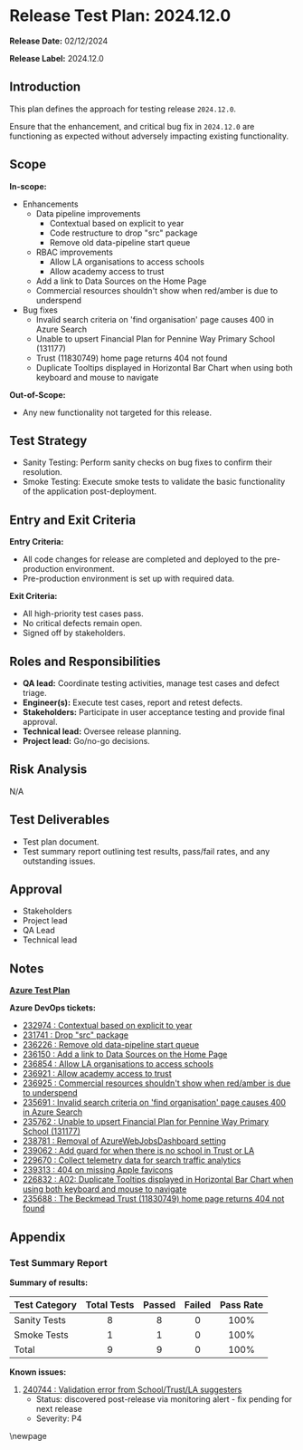 # Release Test Plan: 2024.12.0

**Release Date:** 02/12/2024

**Release Label:** 2024.12.0

## Introduction

This plan defines the approach for testing release `2024.12.0`.

Ensure that the enhancement, and critical bug fix in `2024.12.0` are functioning as expected without adversely impacting existing
functionality.

## Scope

**In-scope:**

- Enhancements
  - Data pipeline improvements
    - Contextual based on explicit to year
    - Code restructure to drop "src" package
    - Remove old data-pipeline start queue
  - RBAC improvements
    - Allow LA organisations to access schools
    - Allow academy access to trust
  - Add a link to Data Sources on the Home Page
  - Commercial resources shouldn't show when red/amber is due to underspend
- Bug fixes
  - Invalid search criteria on 'find organisation' page causes 400 in Azure Search
  - Unable to upsert Financial Plan for Pennine Way Primary School (131177)
  - Trust (11830749) home page returns 404 not found
  - Duplicate Tooltips displayed in Horizontal Bar Chart when using both keyboard and mouse to navigate

**Out-of-Scope:**

- Any new functionality not targeted for this release.

## Test Strategy

- Sanity Testing: Perform sanity checks on bug fixes to confirm their resolution.
- Smoke Testing: Execute smoke tests to validate the basic functionality of the application post-deployment.

## Entry and Exit Criteria

**Entry Criteria:**

- All code changes for release are completed and deployed to the pre-production environment.
- Pre-production environment is set up with required data.

**Exit Criteria:**

- All high-priority test cases pass.
- No critical defects remain open.
- Signed off by stakeholders.

## Roles and Responsibilities

- **QA lead:** Coordinate testing activities, manage test cases and defect triage.
- **Engineer(s):** Execute test cases, report and retest defects.
- **Stakeholders:** Participate in user acceptance testing and provide final approval.
- **Technical lead:** Oversee release planning.
- **Project lead:** Go/no-go decisions.

## Risk Analysis

N/A

## Test Deliverables

- Test plan document.
- Test summary report outlining test results, pass/fail rates, and any outstanding issues.

## Approval

- Stakeholders
- Project lead
- QA Lead
- Technical lead

## Notes

**[Azure Test Plan](https://dfe-ssp.visualstudio.com/s198-DfE-Benchmarking-service/_testPlans/define?planId=240599&suiteId=240600)**

**Azure DevOps tickets:**

- [232974 : Contextual based on explicit to year](https://dfe-ssp.visualstudio.com/s198-DfE-Benchmarking-service/_workitems/edit/232974)
- [231741 : Drop "src" package](https://dfe-ssp.visualstudio.com/s198-DfE-Benchmarking-service/_workitems/edit/231741)
- [236226 : Remove old data-pipeline start queue](https://dfe-ssp.visualstudio.com/s198-DfE-Benchmarking-service/_workitems/edit/236226)
- [236150 : Add a link to Data Sources on the Home Page](https://dfe-ssp.visualstudio.com/s198-DfE-Benchmarking-service/_workitems/edit/236150)
- [236854 : Allow LA organisations to access schools](https://dfe-ssp.visualstudio.com/s198-DfE-Benchmarking-service/_workitems/edit/236854)
- [236921 : Allow academy access to trust](https://dfe-ssp.visualstudio.com/s198-DfE-Benchmarking-service/_workitems/edit/236921)
- [236925 : Commercial resources shouldn't show when red/amber is due to underspend](https://dfe-ssp.visualstudio.com/s198-DfE-Benchmarking-service/_workitems/edit/236925)
- [235691 : Invalid search criteria on 'find organisation' page causes 400 in Azure Search](https://dfe-ssp.visualstudio.com/s198-DfE-Benchmarking-service/_workitems/edit/235691)
- [235762 : Unable to upsert Financial Plan for Pennine Way Primary School (131177)](https://dfe-ssp.visualstudio.com/s198-DfE-Benchmarking-service/_workitems/edit/235762)
- [238781 : Removal of AzureWebJobsDashboard setting](https://dfe-ssp.visualstudio.com/s198-DfE-Benchmarking-service/_workitems/edit/238781)
- [239062 : Add guard for when there is no school in Trust or LA](https://dfe-ssp.visualstudio.com/s198-DfE-Benchmarking-service/_workitems/edit/239062)
- [229670 : Collect telemetry data for search traffic analytics](https://dfe-ssp.visualstudio.com/s198-DfE-Benchmarking-service/_workitems/edit/229670)
- [239313 : 404 on missing Apple favicons](https://dfe-ssp.visualstudio.com/s198-DfE-Benchmarking-service/_workitems/edit/239313)
- [226832 : A02: Duplicate Tooltips displayed in Horizontal Bar Chart when using both keyboard and mouse to navigate](https://dfe-ssp.visualstudio.com/s198-DfE-Benchmarking-service/_workitems/edit/226832)
- [235688 : The Beckmead Trust (11830749) home page returns 404 not found](https://dfe-ssp.visualstudio.com/s198-DfE-Benchmarking-service/_workitems/edit/235688)

## Appendix

### Test Summary Report

**Summary of results:**

| Test Category | Total Tests | Passed | Failed | Pass Rate |
|---------------|:-----------:|:------:|:------:|:---------:|
| Sanity Tests  |      8      |   8    |    0   |     100%  |
| Smoke Tests   |      1      |   1    |    0   |     100%  |
| Total         |      9      |   9    |    0   |     100%  |

**Known issues:**

1. [240744 : Validation error from School/Trust/LA suggesters](https://dfe-ssp.visualstudio.com/s198-DfE-Benchmarking-service/_workitems/edit/240744)
   - Status: discovered post-release via monitoring alert - fix pending for next release
   - Severity: P4

<!-- Leave the rest of this page blank -->
\newpage
